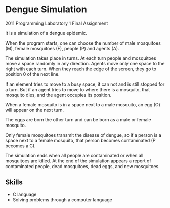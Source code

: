 # Dengue Simulation
2011 Programming Laboratory 1 Final Assignment

It is a simulation of a dengue epidemic.

When the program starts, one can choose the number of male mosquitoes (M), female mosquitoes (F), people (P) and agents (A).

The simulation takes place in turns. At each turn people and mosquitoes move a space randomly in any direction. Agents move only one space to the right with each turn. When they reach the edge of the screen, they go to position 0 of the next line.

If an element tries to move to a busy space, it can not and is still stopped for a turn. But if an agent tries to move to where there is a mosquito, that mosquito dies, and the agent occupies its position.

When a female mosquito is in a space next to a male mosquito, an egg (O) will appear on the next turn.

The eggs are born the other turn and can be born as a male or female mosquito.

Only female mosquitoes transmit the disease of dengue, so if a person is a space next to a female mosquito, that person becomes contaminated (P becomes a C).

The simulation ends when all people are contaminated or when all mosquitoes are killed. At the end of the simulation appears a report of contaminated people, dead mosquitoes, dead eggs, and new mosquitoes.

## Skills
- C language
- Solving problems through a computer language
